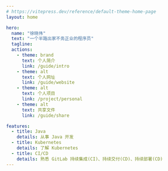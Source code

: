 ```yaml
---
# https://vitepress.dev/reference/default-theme-home-page
layout: home

hero:
  name: "徐晓伟"
  text: "一个半路出家不务正业的程序员"
  tagline: 
  actions:
    - theme: brand
      text: 个人简介
      link: /guide/intro
    - theme: alt
      text: 个人网址
      link: /guide/website
    - theme: alt
      text: 个人项目
      link: /project/personal
    - theme: alt
      text: 共享文件
      link: /guide/share

features:
  - title: Java
    details: 从事 Java 开发
  - title: Kubernetes
    details: 了解 Kubernetes
  - title: CI/CD
    details: 熟悉 GitLab 持续集成(CI)、持续交付(CD)、持续部署(CD) 
---
```


